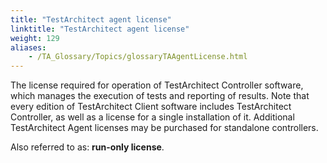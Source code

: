 ```yaml
--- 
title: "TestArchitect agent license"
linktitle: "TestArchitect agent license"
weight: 129
aliases: 
    - /TA_Glossary/Topics/glossaryTAAgentLicense.html
---
```


The license required for operation of TestArchitect Controller software, which manages the execution of tests and reporting of results. Note that every edition of TestArchitect Client software includes TestArchitect Controller, as well as a license for a single installation of it. Additional TestArchitect Agent licenses may be purchased for standalone controllers.

Also referred to as: **run-only license**.

